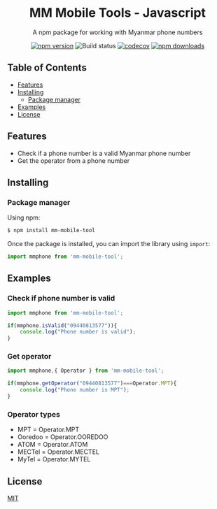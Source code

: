 <h1 align="center">
   MM Mobile Tools - Javascript
</h1>

<p align="center">A npm package for working with Myanmar phone numbers</p>

<div align="center">

[![npm version](https://img.shields.io/npm/v/mm-mobile-tool.svg?style=flat-square)](https://www.npmjs.org/package/mm-mobile-tool)
![Build status](https://github.com/lwinmoehein/MM-Mobiile-Tools-JS/actions/workflows/ci.yml/badge.svg)
[![codecov](https://codecov.io/gh/lwinmoehein/MM-Mobile-Tools-JS/graph/badge.svg?token=YVS9A98YJQ)](https://codecov.io/gh/lwinmoehein/MM-Mobile-Tools-JS)
[![npm downloads](https://img.shields.io/npm/dm/mm-mobile-tool.svg?style=flat-square)](https://npm-stat.com/charts.html?package=mm-mobile-tool)

</div>

## Table of Contents

  - [Features](#features)
  - [Installing](#installing)
    - [Package manager](#package-manager)
  - [Examples](#examples)
  - [License](#license)
## Features

- Check if a phone number is a valid Myanmar phone number 
- Get the operator from a phone number

## Installing

### Package manager

Using npm:

```bash
$ npm install mm-mobile-tool 
```

Once the package is installed, you can import the library using `import`: 

```js
import mmphone from 'mm-mobile-tool';
```

## Examples

### Check if phone number is valid

```js
import mmphone from 'mm-mobile-tool';

if(mmphone.isValid("09440813577")){
    console.log("Phone number is valid");
}
```
### Get operator

```js
import mmphone,{ Operator } from 'mm-mobile-tool';

if(mmphone.getOperator("09440813577")===Operator.MPT){
    console.log("Phone number is MPT"); 
}
```

### Operator types

- MPT = Operator.MPT
- Ooredoo = Operator.OOREDOO
- ATOM = Operator.ATOM
- MECTel = Operator.MECTEL
- MyTel = Operator.MYTEL

## License

[MIT](LICENSE)
